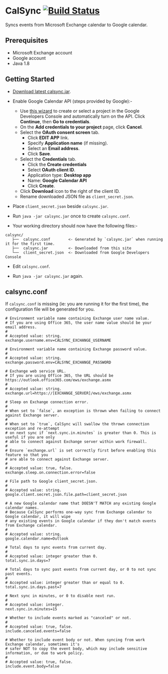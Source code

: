 # CalSync [![Build Status](https://travis-ci.org/choonchernlim/calsync.svg?branch=master)](https://travis-ci.org/choonchernlim/calsync)

Syncs events from Microsoft Exchange calendar to Google calendar.

## Prerequisites

* Microsoft Exchange account
* Google account
* Java 1.8

## Getting Started

* [Download latest calsync.jar](https://github.com/choonchernlim/calsync/releases).

* Enable Google Calendar API (steps provided by Google):-
    * Use [this wizard](https://console.developers.google.com/start/api?id=calendar) to create or select a project in the Google Developers Console and automatically turn on the API. Click **Continue**, then **Go to credentials**.
    * On the **Add credentials to your project** page, click **Cancel**.
    * Select the **OAuth consent screen** tab. 
        * Click **EDIT APP** link.
        * Specify **Application name** (if missing).
        * Select an **Email address**. 
        * Click **Save**.
    * Select the **Credentials** tab.
        * Click the **Create credentials**
        * Select **OAuth client ID**.
        * Application type: **Desktop app**
        * Name: **Google Calendar API**
        * Click **Create**.
    * Click **Download** icon to the right of the client ID.
    * Rename downloaded JSON file as `client_secret.json`.

* Place `client_secret.json` beside `calsync.jar`.
    
* Run `java -jar calsync.jar` once to create `calsync.conf`.

* Your working directory should now have the following files:-

```
calsync/
   ├──  calsync.conf        <- Generated by `calsync.jar` when running it for the first time.
   ├──  calsync.jar         <- Downloaded from this site
   └──  client_secret.json  <- Downloaded from Google Developers Console
```

* Edit `calsync.conf`.
  
* Run `java -jar calsync.jar` again.


## calsync.conf

If `calsync.conf` is missing (ie: you are running it for the first time), the configuration file will be 
generated for you.

```properties
# Environment variable name containing Exchange user name value.
# If you are using Office 365, the user name value should be your email address.
#
# Accepted value: string.
exchange.username.env=CALSYNC_EXCHANGE_USERNAME

# Environment variable name containing Exchange password value.
#
# Accepted value: string.
exchange.password.env=CALSYNC_EXCHANGE_PASSWORD

# Exchange web service URL.
# If you are using Office 365, the URL should be https://outlook.office365.com/ews/exchange.asmx
#
# Accepted value: string.
exchange.url=https://[EXCHANGE_SERVER]/ews/exchange.asmx

# Sleep on Exchange connection error.
#
# When set to `false`, an exception is thrown when failing to connect against Exchange server.
#
# When set to `true`, CalSync will swallow the thrown connection exception and re-attempt
# on next sync if `next.sync.in.minutes` is greater than 0. This is useful if you are only
# able to connect against Exchange server within work firewall.
#
# Ensure `exchange.url` is set correctly first before enabling this feature so that you
# are able to connect against Exchange server.
#
# Accepted value: true, false.
exchange.sleep.on.connection.error=false

# File path to Google client_secret.json.
#
# Accepted value: string.
google.client.secret.json.file.path=client_secret.json

# A new Google calendar name that DOESN'T MATCH any existing Google calendar names.
# Because CalSync performs one-way sync from Exchange calendar to Google calendar, it will wipe
# any existing events in Google calendar if they don't match events from Exchange calendar.
#
# Accepted value: string.
google.calendar.name=Outlook

# Total days to sync events from current day.
#
# Accepted value: integer greater than 0.
total.sync.in.days=7

# Total days to sync past events from current day, or 0 to not sync past events.
#
# Accepted value: integer greater than or equal to 0.
total.sync.in.days.past=7

# Next sync in minutes, or 0 to disable next run.
#
# Accepted value: integer.
next.sync.in.minutes=15

# Whether to include events marked as "canceled" or not.
#
# Accepted value: true, false.
include.canceled.events=false

# Whether to include event body or not. When syncing from work Exchange calendar, sometimes it's
# safer NOT to copy the event body, which may include sensitive information, or due to work policy.
#
# Accepted value: true, false.
include.event.body=false
```
